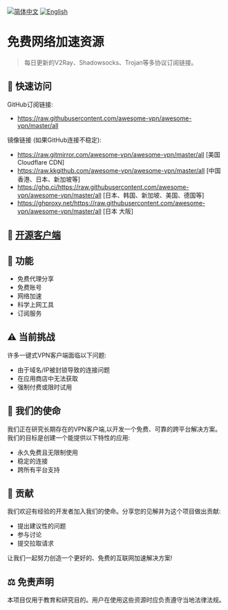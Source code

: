 [![简体中文](https://img.shields.io/badge/语言-简体中文-red)](README_CN.md)
[![English](https://img.shields.io/badge/Language-English-red)](README.md)

# 免费网络加速资源

> 每日更新的V2Ray、Shadowsocks、Trojan等多协议订阅链接。

## 🚀 快速访问

GitHub订阅链接:
- https://raw.githubusercontent.com/awesome-vpn/awesome-vpn/master/all

镜像链接 (如果GitHub连接不稳定):
- https://raw.gitmirror.com/awesome-vpn/awesome-vpn/master/all [美国 Cloudflare CDN]
- https://raw.kkgithub.com/awesome-vpn/awesome-vpn/master/all [中国香港、日本、新加坡等]
- https://ghp.ci/https://raw.githubusercontent.com/awesome-vpn/awesome-vpn/master/all [日本、韩国、新加坡、美国、德国等]
- https://ghproxy.net/https://raw.githubusercontent.com/awesome-vpn/awesome-vpn/master/all [日本 大阪]

## 📱 [开源客户端](https://github.com/awesome-vpn/awesome-vpn/wiki/Clients)

## 🌟 功能

- 免费代理分享
- 免费账号
- 网络加速
- 科学上网工具
- 订阅服务

## ⚠️ 当前挑战

许多一键式VPN客户端面临以下问题:
- 由于域名/IP被封锁导致的连接问题
- 在应用商店中无法获取
- 强制付费或限时试用

## 🔬 我们的使命

我们正在研究长期存在的VPN客户端,以开发一个免费、可靠的跨平台解决方案。我们的目标是创建一个能提供以下特性的应用:

- 永久免费且无限制使用
- 稳定的连接
- 跨所有平台支持

## 🤝 贡献

我们欢迎有经验的开发者加入我们的使命。分享您的见解并为这个项目做出贡献:

- 提出建议性的问题
- 参与讨论
- 提交拉取请求

让我们一起努力创造一个更好的、免费的互联网加速解决方案!

## ⚖️ 免责声明

本项目仅用于教育和研究目的。用户在使用这些资源时应负责遵守当地法律法规。
